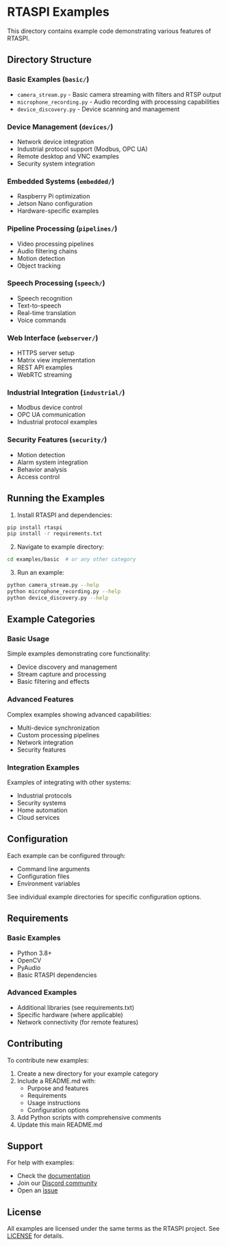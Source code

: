 # RTASPI Examples

This directory contains example code demonstrating various features of RTASPI.

## Directory Structure

### Basic Examples (`basic/`)
- `camera_stream.py` - Basic camera streaming with filters and RTSP output
- `microphone_recording.py` - Audio recording with processing capabilities
- `device_discovery.py` - Device scanning and management

### Device Management (`devices/`)
- Network device integration
- Industrial protocol support (Modbus, OPC UA)
- Remote desktop and VNC examples
- Security system integration

### Embedded Systems (`embedded/`)
- Raspberry Pi optimization
- Jetson Nano configuration
- Hardware-specific examples

### Pipeline Processing (`pipelines/`)
- Video processing pipelines
- Audio filtering chains
- Motion detection
- Object tracking

### Speech Processing (`speech/`)
- Speech recognition
- Text-to-speech
- Real-time translation
- Voice commands

### Web Interface (`webserver/`)
- HTTPS server setup
- Matrix view implementation
- REST API examples
- WebRTC streaming

### Industrial Integration (`industrial/`)
- Modbus device control
- OPC UA communication
- Industrial protocol examples

### Security Features (`security/`)
- Motion detection
- Alarm system integration
- Behavior analysis
- Access control

## Running the Examples

1. Install RTASPI and dependencies:
```bash
pip install rtaspi
pip install -r requirements.txt
```

2. Navigate to example directory:
```bash
cd examples/basic  # or any other category
```

3. Run an example:
```bash
python camera_stream.py --help
python microphone_recording.py --help
python device_discovery.py --help
```

## Example Categories

### Basic Usage
Simple examples demonstrating core functionality:
- Device discovery and management
- Stream capture and processing
- Basic filtering and effects

### Advanced Features
Complex examples showing advanced capabilities:
- Multi-device synchronization
- Custom processing pipelines
- Network integration
- Security features

### Integration Examples
Examples of integrating with other systems:
- Industrial protocols
- Security systems
- Home automation
- Cloud services

## Configuration

Each example can be configured through:
- Command line arguments
- Configuration files
- Environment variables

See individual example directories for specific configuration options.

## Requirements

### Basic Examples
- Python 3.8+
- OpenCV
- PyAudio
- Basic RTASPI dependencies

### Advanced Examples
- Additional libraries (see requirements.txt)
- Specific hardware (where applicable)
- Network connectivity (for remote features)

## Contributing

To contribute new examples:

1. Create a new directory for your example category
2. Include a README.md with:
   - Purpose and features
   - Requirements
   - Usage instructions
   - Configuration options
3. Add Python scripts with comprehensive comments
4. Update this main README.md

## Support

For help with examples:
- Check the [documentation](../docs)
- Join our [Discord community](https://discord.gg/rtaspi)
- Open an [issue](https://github.com/rtaspi/rtaspi/issues)

## License

All examples are licensed under the same terms as the RTASPI project.
See [LICENSE](../LICENSE) for details.

